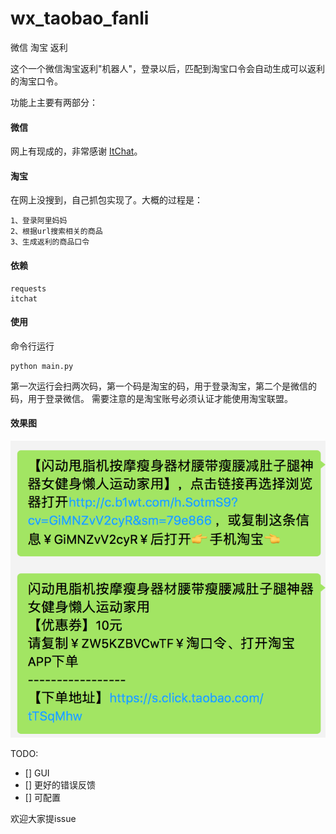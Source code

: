 # wx_taobao_fanli
微信 淘宝 返利

这个一个微信淘宝返利"机器人"，登录以后，匹配到淘宝口令会自动生成可以返利的淘宝口令。

功能上主要有两部分：
#### 微信
网上有现成的，非常感谢 [ItChat](https://github.com/littlecodersh/ItChat)。
#### 淘宝
在网上没搜到，自己抓包实现了。大概的过程是：
```
1、登录阿里妈妈
2、根据url搜索相关的商品
3、生成返利的商品口令
```

#### 依赖
```
requests
itchat
```

#### 使用
命令行运行
```
python main.py
```
第一次运行会扫两次码，第一个码是淘宝的码，用于登录淘宝，第二个是微信的码，用于登录微信。
需要注意的是淘宝账号必须认证才能使用淘宝联盟。

#### 效果图
![](效果图.png)


TODO:
- [] GUI
- [] 更好的错误反馈
- [] 可配置


欢迎大家提issue